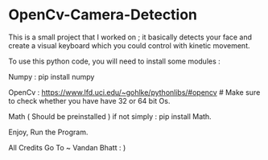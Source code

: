 # OpenCv-Camera-Detection
This is a small project that I worked on ;  it basically detects your face and create a visual keyboard which you could control with kinetic movement.

To use this python code, you will need to install some modules : 

Numpy : pip install numpy

OpenCv : https://www.lfd.uci.edu/~gohlke/pythonlibs/#opencv # Make sure to check whether you have have 32 or 64 bit Os.

Math ( Should be preinstalled ) if not simply : pip install Math.


Enjoy, Run the Program.

All Credits Go To ~ Vandan Bhatt : )
